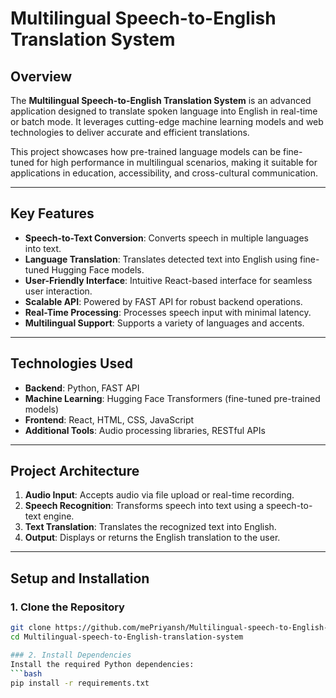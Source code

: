 # Multilingual Speech-to-English Translation System

## Overview
The **Multilingual Speech-to-English Translation System** is an advanced application designed to translate spoken language into English in real-time or batch mode. It leverages cutting-edge machine learning models and web technologies to deliver accurate and efficient translations.

This project showcases how pre-trained language models can be fine-tuned for high performance in multilingual scenarios, making it suitable for applications in education, accessibility, and cross-cultural communication.

---

## Key Features
- **Speech-to-Text Conversion**: Converts speech in multiple languages into text.
- **Language Translation**: Translates detected text into English using fine-tuned Hugging Face models.
- **User-Friendly Interface**: Intuitive React-based interface for seamless user interaction.
- **Scalable API**: Powered by FAST API for robust backend operations.
- **Real-Time Processing**: Processes speech input with minimal latency.
- **Multilingual Support**: Supports a variety of languages and accents.

---

## Technologies Used
- **Backend**: Python, FAST API
- **Machine Learning**: Hugging Face Transformers (fine-tuned pre-trained models)
- **Frontend**: React, HTML, CSS, JavaScript
- **Additional Tools**: Audio processing libraries, RESTful APIs

---

## Project Architecture
1. **Audio Input**: Accepts audio via file upload or real-time recording.
2. **Speech Recognition**: Transforms speech into text using a speech-to-text engine.
3. **Text Translation**: Translates the recognized text into English.
4. **Output**: Displays or returns the English translation to the user.

---

## Setup and Installation

### 1. Clone the Repository
```bash
git clone https://github.com/mePriyansh/Multilingual-speech-to-English-translation-system.git
cd Multilingual-speech-to-English-translation-system

### 2. Install Dependencies
Install the required Python dependencies:
```bash
pip install -r requirements.txt
